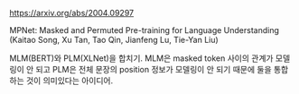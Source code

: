 https://arxiv.org/abs/2004.09297

MPNet: Masked and Permuted Pre-training for Language Understanding (Kaitao Song, Xu Tan, Tao Qin, Jianfeng Lu, Tie-Yan Liu)

MLM(BERT)와 PLM(XLNet)을 합치기. MLM은 masked token 사이의 관계가 모델링이 안 되고 PLM은 전체 문장의 position 정보가 모델링이 안 되기 때문에 둘을 통합하는 것이 의미있다는 아이디어.